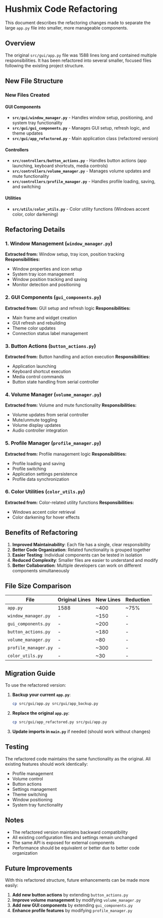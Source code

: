 # Hushmix Code Refactoring

This document describes the refactoring changes made to separate the large `app.py` file into smaller, more manageable components.

## Overview

The original `src/gui/app.py` file was 1588 lines long and contained multiple responsibilities. It has been refactored into several smaller, focused files following the existing project structure.

## New File Structure

### New Files Created

#### GUI Components
- **`src/gui/window_manager.py`** - Handles window setup, positioning, and system tray functionality
- **`src/gui/gui_components.py`** - Manages GUI setup, refresh logic, and theme updates
- **`src/gui/app_refactored.py`** - Main application class (refactored version)

#### Controllers
- **`src/controllers/button_actions.py`** - Handles button actions (app launching, keyboard shortcuts, media controls)
- **`src/controllers/volume_manager.py`** - Manages volume updates and mute functionality
- **`src/controllers/profile_manager.py`** - Handles profile loading, saving, and switching

#### Utilities
- **`src/utils/color_utils.py`** - Color utility functions (Windows accent color, color darkening)

## Refactoring Details

### 1. Window Management (`window_manager.py`)
**Extracted from:** Window setup, tray icon, position tracking
**Responsibilities:**
- Window properties and icon setup
- System tray icon management
- Window position tracking and saving
- Monitor detection and positioning

### 2. GUI Components (`gui_components.py`)
**Extracted from:** GUI setup and refresh logic
**Responsibilities:**
- Main frame and widget creation
- GUI refresh and rebuilding
- Theme color updates
- Connection status label management

### 3. Button Actions (`button_actions.py`)
**Extracted from:** Button handling and action execution
**Responsibilities:**
- Application launching
- Keyboard shortcut execution
- Media control commands
- Button state handling from serial controller

### 4. Volume Manager (`volume_manager.py`)
**Extracted from:** Volume and mute functionality
**Responsibilities:**
- Volume updates from serial controller
- Mute/unmute toggling
- Volume display updates
- Audio controller integration

### 5. Profile Manager (`profile_manager.py`)
**Extracted from:** Profile management logic
**Responsibilities:**
- Profile loading and saving
- Profile switching
- Application settings persistence
- Profile data synchronization

### 6. Color Utilities (`color_utils.py`)
**Extracted from:** Color-related utility functions
**Responsibilities:**
- Windows accent color retrieval
- Color darkening for hover effects

## Benefits of Refactoring

1. **Improved Maintainability**: Each file has a single, clear responsibility
2. **Better Code Organization**: Related functionality is grouped together
3. **Easier Testing**: Individual components can be tested in isolation
4. **Reduced Complexity**: Smaller files are easier to understand and modify
5. **Better Collaboration**: Multiple developers can work on different components simultaneously

## File Size Comparison

| File | Original Lines | New Lines | Reduction |
|------|---------------|-----------|-----------|
| `app.py` | 1588 | ~400 | ~75% |
| `window_manager.py` | - | ~150 | - |
| `gui_components.py` | - | ~200 | - |
| `button_actions.py` | - | ~180 | - |
| `volume_manager.py` | - | ~80 | - |
| `profile_manager.py` | - | ~300 | - |
| `color_utils.py` | - | ~30 | - |

## Migration Guide

To use the refactored version:

1. **Backup your current `app.py`**:
   ```bash
   cp src/gui/app.py src/gui/app_backup.py
   ```

2. **Replace the original `app.py`**:
   ```bash
   cp src/gui/app_refactored.py src/gui/app.py
   ```

3. **Update imports in `main.py`** if needed (should work without changes)

## Testing

The refactored code maintains the same functionality as the original. All existing features should work identically:

- Profile management
- Volume control
- Button actions
- Settings management
- Theme switching
- Window positioning
- System tray functionality

## Notes

- The refactored version maintains backward compatibility
- All existing configuration files and settings remain unchanged
- The same API is exposed for external components
- Performance should be equivalent or better due to better code organization

## Future Improvements

With this refactored structure, future enhancements can be made more easily:

1. **Add new button actions** by extending `button_actions.py`
2. **Improve volume management** by modifying `volume_manager.py`
3. **Add new GUI components** by extending `gui_components.py`
4. **Enhance profile features** by modifying `profile_manager.py` 